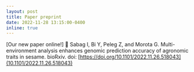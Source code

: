 ```yaml
---
layout: post
title: Paper preprint
date: 2022-11-28 13:15:00-0400
inline: true
---
```

[Our new paper online!] 🥳
Sabag I, Bi Y, Peleg Z, and Morota G. Multi-environment analysis enhances genomic prediction accuracy of agronomic traits in sesame. bioRxiv. doi: [https://doi.org/10.1101/2022.11.26.518043](10.1101/2022.11.26.518043)
